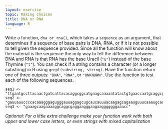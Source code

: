 ```yaml
---
layout: exercise
topic: Making Choices
title: DNA or RNA
language: R
---
```


Write a function, `dna_or_rna()`, which takes a `sequence` as an argument, that
determines if a sequence of base pairs is DNA, RNA, or if it is not possible to
tell given the sequence provided. Since all the function will know about the
material is the sequence the only way to tell the difference between DNA and RNA
is that RNA has the base Uracil (`"u"`) instead of the base Thymine (`"t"`). You
can check if a string contains a character (or a longer substring) in R using
`grepl(substring, string)`. Have the function return one of three outputs:
`"DNA"`, `"RNA"`, or `"UNKNOWN"`. Use the function to test each of the following
sequences.

```
seq1 <- "ttgaatgccttacaactgatcattacacaggcggcatgaagcaaaaatatactgtgaaccaatgcaggcg"
seq2 <- "gauuauuccccacaaagggagugggauuaggagcugcaucauuuacaagagcagaauguuucaaaugcau"
seq3 <- "gaaagcaagaaaaggcaggcgaggaagggaagaagggggggaaacc"
```

*Optional: For a little extra challenge make your function work with both upper
and lower case letters, or even strings with mixed capitalization*
